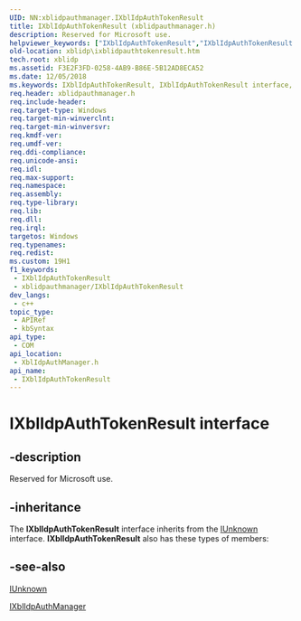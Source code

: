 ```yaml
---
UID: NN:xblidpauthmanager.IXblIdpAuthTokenResult
title: IXblIdpAuthTokenResult (xblidpauthmanager.h)
description: Reserved for Microsoft use.
helpviewer_keywords: ["IXblIdpAuthTokenResult","IXblIdpAuthTokenResult interface","IXblIdpAuthTokenResult interface","described","xblidp.ixblidpauthtokenresult","xblidpauthmanager/IXblIdpAuthTokenResult"]
old-location: xblidp\ixblidpauthtokenresult.htm
tech.root: xblidp
ms.assetid: F3E2F3FD-0258-4AB9-B86E-5B12AD8ECA52
ms.date: 12/05/2018
ms.keywords: IXblIdpAuthTokenResult, IXblIdpAuthTokenResult interface, IXblIdpAuthTokenResult interface,described, xblidp.ixblidpauthtokenresult, xblidpauthmanager/IXblIdpAuthTokenResult
req.header: xblidpauthmanager.h
req.include-header: 
req.target-type: Windows
req.target-min-winverclnt: 
req.target-min-winversvr: 
req.kmdf-ver: 
req.umdf-ver: 
req.ddi-compliance: 
req.unicode-ansi: 
req.idl: 
req.max-support: 
req.namespace: 
req.assembly: 
req.type-library: 
req.lib: 
req.dll: 
req.irql: 
targetos: Windows
req.typenames: 
req.redist: 
ms.custom: 19H1
f1_keywords:
 - IXblIdpAuthTokenResult
 - xblidpauthmanager/IXblIdpAuthTokenResult
dev_langs:
 - c++
topic_type:
 - APIRef
 - kbSyntax
api_type:
 - COM
api_location:
 - XblIdpAuthManager.h
api_name:
 - IXblIdpAuthTokenResult
---
```


# IXblIdpAuthTokenResult interface


## -description

Reserved for Microsoft use.

## -inheritance

The <b>IXblIdpAuthTokenResult</b> interface inherits from the <a href="/windows/desktop/api/unknwn/nn-unknwn-iunknown">IUnknown</a> interface. <b>IXblIdpAuthTokenResult</b> also has these types of members:

## -see-also

<a href="/windows/desktop/api/unknwn/nn-unknwn-iunknown">IUnknown</a>



<a href="/previous-versions/windows/desktop/api/xblidpauthmanager/nn-xblidpauthmanager-ixblidpauthmanager">IXblIdpAuthManager</a>
